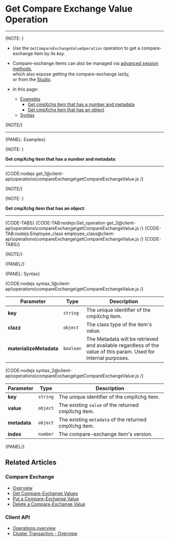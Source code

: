 # Get Compare Exchange Value Operation
---

{NOTE: }

* Use the `GetCompareExchangeValueOperation` operation to get a compare-exchange item by its _key_.  

* Compare-exchange items can also be managed via [advanced session methods](../../../client-api/session/cluster-transaction/compare-exchange),  
  which also expose getting the compare-exchange lazily,  
  or from the [Studio](../../../studio/database/documents/compare-exchange-view).

* In this page:
  * [Examples](../../../client-api/operations/compare-exchange/get-compare-exchange-value#examples)
      * [Get cmpXchg item that has a number and metadata](../../../client-api/operations/compare-exchange/get-compare-exchange-value#get-cmpxchg-item-that-has-a-number-and-metadata)
      * [Get cmpXchg item that has an object](../../../client-api/operations/compare-exchange/get-compare-exchange-value#get-cmpxchg-item-that-has-an-object)
  * [Syntax](../../../client-api/operations/compare-exchange/get-compare-exchange-value#syntax)  

{NOTE/}

---

{PANEL: Examples} 

{NOTE: }

<a id="get-cmpxchg-item-that-has-a-number-and-metadata" /> __Get cmpXchg item that has a number and metadata__:

---

{CODE:nodejs get_1@client-api\operations\compareExchange\getCompareExchangeValue.js /}

{NOTE/}

{NOTE: }

<a id="get-cmpxchg-item-that-has-an-object" /> __Get cmpXchg item that has an object__:

---

{CODE-TABS}
{CODE-TAB:nodejs:Get_operation get_2@client-api\operations\compareExchange\getCompareExchangeValue.js /}
{CODE-TAB:nodejs:Employee_class employee_class@client-api\operations\compareExchange\getCompareExchangeValue.js /}
{CODE-TABS/}

{NOTE/}

{PANEL/}

{PANEL: Syntax}

{CODE:nodejs syntax_1@client-api\operations\compareExchange\getCompareExchangeValue.js /}

| Parameter               | Type      | Description                                                                                                     |
|-------------------------|-----------|-----------------------------------------------------------------------------------------------------------------|
| __key__                 | `string`  | The unique identifier of the cmpXchg item.                                                                      |
| __clazz__               | `object`  | The class type of the item's value.                                                                             |
| __materializeMetadata__ | `boolean` | The Metadata will be retrieved and available regardless of the value of this param. Used for internal purposes. |

{CODE:nodejs syntax_2@client-api\operations\compareExchange\getCompareExchangeValue.js /}

| Parameter    | Type     | Description                                           |
|--------------|----------|-------------------------------------------------------|
| __key__      | `string` | The unique identifier of the cmpXchg item.            |
| __value__    | `object` | The existing `value` of the returned cmpXchg item.    |
| __metadata__ | `object` | The existing `metadata` of the returned cmpXchg item. |
| __index__    | `number` | The compare-exchange item's version.                  |

{PANEL/}

## Related Articles

### Compare Exchange

- [Overview](../../../client-api/operations/compare-exchange/overview)
- [Get Compare-Exchange Values](../../../client-api/operations/compare-exchange/get-compare-exchange-values)
- [Put a Compare-Exchange Value](../../../client-api/operations/compare-exchange/delete-compare-exchange-value)
- [Delete a Compare-Exchange Value](../../../client-api/operations/compare-exchange/delete-compare-exchange-value)

### Client API

- [Operations overview](../../../client-api/operations/what-are-operations)
- [Cluster Transaction - Overview](../../../client-api/session/cluster-transaction/overview)

